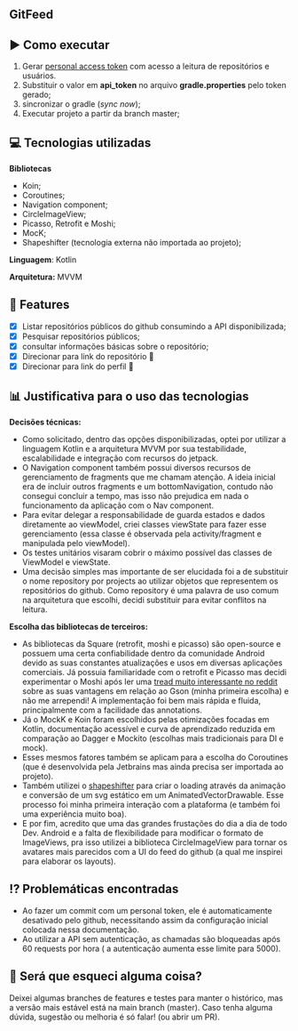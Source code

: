

## GitFeed

## :arrow_forward: Como executar 

 1. Gerar [personal access token](https://developer.github.com/v3/auth/#via-oauth-and-personal-access-tokens) com acesso a leitura de repositórios e usuários.
 2.  Substituir o valor em  **api_token** no arquivo **gradle.properties** pelo token gerado;
 3. sincronizar o gradle (*sync now*);
 4. Executar projeto a partir da branch master;


## :computer: Tecnologias utilizadas

**Bibliotecas**
 - Koin;
 - Coroutines; 
 - Navigation component; 
 - CircleImageView;
 - Picasso, Retrofit e Moshi;
 - MocK; 
 - Shapeshifter (tecnologia externa não importada ao projeto);

**Linguagem**: Kotlin

**Arquitetura:** MVVM

## :scroll: Features 

 - [x] Listar repositórios públicos do github consumindo a API disponibilizada; 
 - [x] Pesquisar repositórios públicos;
 - [x] consultar informações básicas sobre o repositório;
 - [x] Direcionar para link do repositório :cherries: 
 - [x] Direcionar para link do perfil :cherries:

## :bar_chart: Justificativa para o uso das tecnologias 

**Decisões técnicas:**
- Como solicitado, dentro das opções disponibilizadas, optei por utilizar a linguagem Kotlin e a arquitetura MVVM por sua testabilidade, escalabilidade e integração com recursos do jetpack. 
- O Navigation component também possui diversos recursos de gerenciamento de fragments que me chamam atenção. A ideia inicial era de incluir outros fragments e um bottomNavigation, contudo não consegui concluir a tempo, mas isso não prejudica em nada o funcionamento da aplicação com o Nav component. 
- Para evitar delegar a responsabilidade de guarda estados e dados diretamente ao viewModel, criei classes viewState para fazer esse gerenciamento (essa classe é observada pela activity/fragment e manipulada pelo viewModel).
- Os testes unitários visaram cobrir o máximo possível das classes de ViewModel e viewState.
 - Uma decisão simples mas importante de ser elucidada foi a de substituir o nome repository por projects ao utilizar objetos que representem os repositórios do github. Como repository é uma palavra de uso comum na arquitetura que escolhi, decidi substituir para evitar conflitos na leitura. 

**Escolha das bibliotecas de terceiros:**

- As bibliotecas da Square (retrofit, moshi e picasso) são open-source e possuem uma certa confiabilidade dentro da comunidade Android devido as suas constantes atualizações e usos em diversas aplicações comerciais. 
Já possuia familiaridade com o retrofit e Picasso mas decidi experimentar o Moshi após ler uma [tread muito interessante no reddit](https://www.reddit.com/r/androiddev/comments/684flw/why_use_moshi_over_gson/) sobre as suas vantagens em relação ao Gson (minha primeira escolha) e não me arrependi! A implementação foi bem mais rápida e fluida, principalmente com a facilidade das annotations.
- Já o MockK e Koin foram escolhidos pelas otimizações focadas em Kotlin, documentação acessível e curva de aprendizado reduzida em comparação ao Dagger e Mockito (escolhas mais tradicionais para DI e mock). 
- Esses mesmos fatores também se aplicam para a escolha do Coroutines (que é desenvolvida pela Jetbrains mas ainda precisa ser importada ao projeto).
- Também utilizei o [shapeshifter](https://shapeshifter.design/) para criar o loading através da animação e conversão de um svg estático em um AnimatedVectorDrawable. Esse processo foi minha primeira interação com a plataforma (e também foi uma experiência muito boa).
- E por fim, acredito que uma das grandes frustações do dia a dia de todo Dev. Android e a falta de flexibilidade para modificar o formato de ImageViews, pra isso utilizei a biblioteca CircleImageView para tornar os avatares mais parecidos com a UI do feed do github (a qual me inspirei para elaborar os layouts).

## :interrobang: Problemáticas encontradas 

 - Ao fazer um commit com um personal token, ele é automaticamente desativado pelo github, necessitando assim da configuração inicial colocada nessa documentação.
 - Ao utilizar a API sem autenticação, as chamadas são bloqueadas após 60 requests por hora ( a autenticação aumenta esse limite para 5000). 

## :thought_balloon: Será que esqueci alguma coisa? 
Deixei algumas branches de features e testes para manter o histórico, mas a versão mais estável está na main branch (master).
Caso tenha alguma dúvida, sugestão ou melhoria é só falar! (ou abrir um PR).
